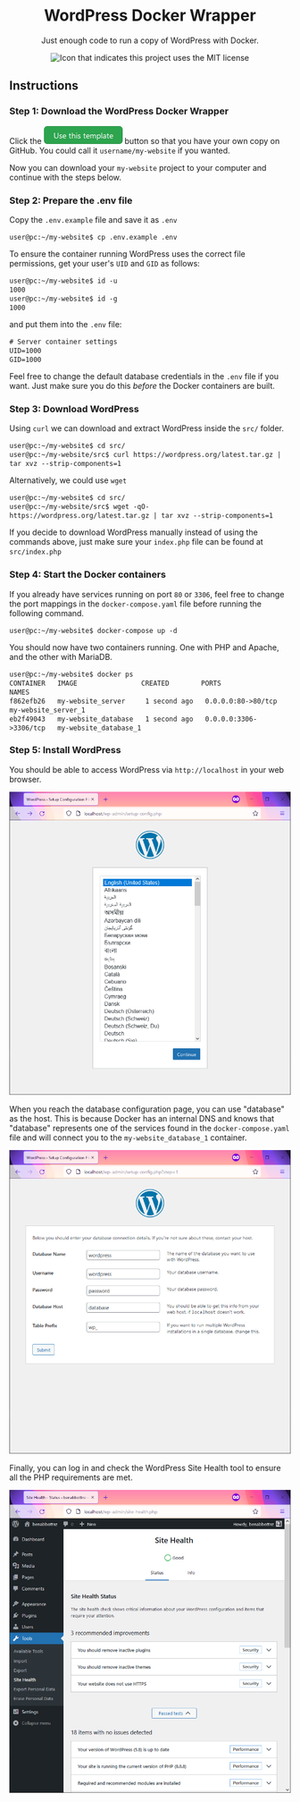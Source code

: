 <h1 align="center">WordPress Docker Wrapper</h1>

<p align="center">Just enough code to run a copy of WordPress with Docker.</p>

<p align="center"><img src="https://img.shields.io/github/license/benabbottnz/wordpress-docker-wrapper" alt="Icon that indicates this project uses the MIT license"></p>

## Instructions

### Step 1: Download the WordPress Docker Wrapper

Click the
[![Use this template](./static/use-this-template.png)](https://github.com/benabbottnz/wordpress-docker-wrapper/generate)
button so that you have your own copy on GitHub. You could call it `username/my-website` if you wanted.

Now you can download your `my-website` project to your computer and continue with the steps below.

### Step 2: Prepare the .env file

Copy the `.env.example` file and save it as `.env`

```console
user@pc:~/my-website$ cp .env.example .env
```

To ensure the container running WordPress uses the correct file permissions, get your user's `UID` and `GID` as follows:

```console
user@pc:~/my-website$ id -u
1000
user@pc:~/my-website$ id -g
1000
```

and put them into the `.env` file:

```shell
# Server container settings
UID=1000
GID=1000
```

Feel free to change the default database credentials in the `.env` file if you want.
Just make sure you do this _before_ the Docker containers are built.

### Step 3: Download WordPress

Using `curl` we can download and extract WordPress inside the `src/` folder.

```console
user@pc:~/my-website$ cd src/
user@pc:~/my-website/src$ curl https://wordpress.org/latest.tar.gz | tar xvz --strip-components=1
```

Alternatively, we could use `wget` 

```console
user@pc:~/my-website$ cd src/
user@pc:~/my-website/src$ wget -qO- https://wordpress.org/latest.tar.gz | tar xvz --strip-components=1
```

If you decide to download WordPress manually instead of using the commands above, just make sure your `index.php` file
can be found at `src/index.php`

### Step 4: Start the Docker containers

If you already have services running on port `80` or `3306`, feel free to change the port mappings in the
`docker-compose.yaml` file before running the following command.

```console
user@pc:~/my-website$ docker-compose up -d
```

You should now have two containers running. One with PHP and Apache, and the other with MariaDB.

```console
user@pc:~/my-website$ docker ps
CONTAINER   IMAGE                CREATED        PORTS                    NAMES
f862efb26   my-website_server     1 second ago   0.0.0.0:80->80/tcp       my-website_server_1
eb2f49043   my-website_database   1 second ago   0.0.0.0:3306->3306/tcp   my-website_database_1
```

### Step 5: Install WordPress

You should be able to access WordPress via `http://localhost` in your web browser.

![WordPress language setup page on localhost](./static/localhost.png)

When you reach the database configuration page, you can use "database" as the host. This is because Docker has an
internal DNS and knows that "database" represents one of the services found in the `docker-compose.yaml` file and will
connect you to the `my-website_database_1` container.

![WordPress database setup page with credentials filled in](./static/database.png)

Finally, you can log in and check the WordPress Site Health tool to ensure all the PHP requirements are met.

![WordPress Site Health with all dependencies passed](./static/site-health.png)
